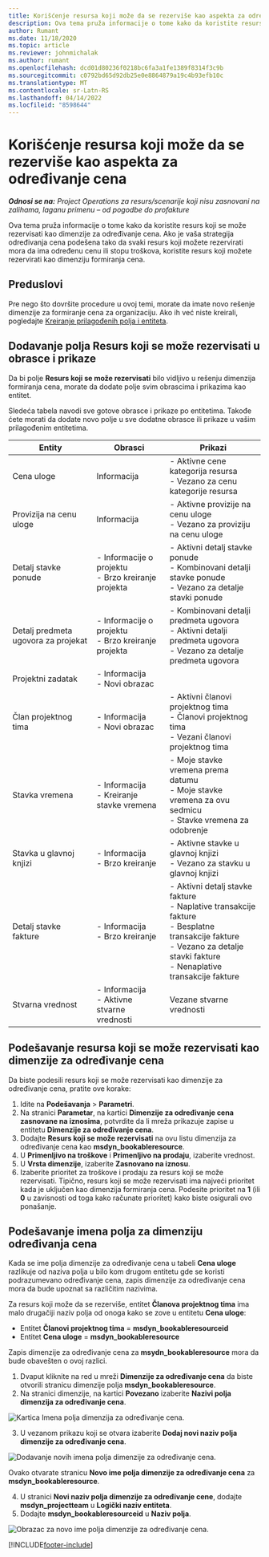 ```yaml
---
title: Korišćenje resursa koji može da se rezerviše kao aspekta za određivanje cena
description: Ova tema pruža informacije o tome kako da koristite resurs koji se može rezervisati kao dimenzije za određivanje cena.
author: Rumant
ms.date: 11/18/2020
ms.topic: article
ms.reviewer: johnmichalak
ms.author: rumant
ms.openlocfilehash: dcd01d80236f0218bc6fa3a1fe1389f8314f3c9b
ms.sourcegitcommit: c0792bd65d92db25e0e8864879a19c4b93efb10c
ms.translationtype: MT
ms.contentlocale: sr-Latn-RS
ms.lasthandoff: 04/14/2022
ms.locfileid: "8598644"
---
```

# <a name="use-a-bookable-resource-as-a-pricing-dimension"></a>Korišćenje resursa koji može da se rezerviše kao aspekta za određivanje cena

 _**Odnosi se na:** Project Operations za resurs/scenarije koji nisu zasnovani na zalihama, laganu primenu – od pogodbe do profakture_ 

Ova tema pruža informacije o tome kako da koristite resurs koji se može rezervisati kao dimenzije za određivanje cena. Ako je vaša strategija određivanja cena podešena tako da svaki resurs koji možete rezervirati mora da ima određenu cenu ili stopu troškova, koristite resurs koji možete rezervirati kao dimenziju formiranja cena.

## <a name="prerequisites"></a>Preduslovi
Pre nego što dovršite procedure u ovoj temi, morate da imate novo rešenje dimenzije za formiranje cena za organizaciju. Ako ih već niste kreirali, pogledajte [Kreiranje prilagođenih polja i entiteta](../pricing-costing/create-custom-fields-entities-pricing-dimensions.md).

## <a name="add-the-bookable-resource-field-to-forms-and-views"></a>Dodavanje polja Resurs koji se može rezervisati u obrasce i prikaze
Da bi polje **Resurs koji se može rezervisati** bilo vidljivo u rešenju dimenzija formiranja cena, morate da dodate polje svim obrascima i prikazima kao entitet.

Sledeća tabela navodi sve gotove obrasce i prikaze po entitetima. Takođe ćete morati da dodate novo polje u sve dodatne obrasce ili prikaze u vašim prilagođenim entitetima.

|   Entity        | Obrasci   |Prikazi        |
| ------------------------------|---------------------------------|----------------------------------|
|  Cena uloge| Informacija | - Aktivne cene kategorija resursa<br> - Vezano za cenu kategorije resursa |
|  Provizija na cenu uloge| Informacija| - Aktivne provizije na cenu uloge<br>- Vezano za proviziju na cenu uloge |
|  Detalj stavke ponude| - Informacije o projektu<br>- Brzo kreiranje projekta| - Aktivni detalj stavke ponude<br>- Kombinovani detalji stavke ponude<br>- Vezano za detalje stavki ponude |
|  Detalj predmeta ugovora za projekat| - Informacije o projektu<br>- Brzo kreiranje projekta| - Kombinovani detalji predmeta ugovora<br>- Aktivni detalji predmeta ugovora<br>- Vezano za detalje predmeta ugovora |
|  Projektni zadatak| - Informacija<br>- Novi obrazac| &nbsp; |
|  Član projektnog tima| - Informacija<br>- Novi obrazac| - Aktivni članovi projektnog tima<br>- Članovi projektnog tima<br>- Vezani članovi projektnog tima |
|  Stavka vremena| - Informacija<br>- Kreiranje stavke vremena| - Moje stavke vremena prema datumu<br>- Moje stavke vremena za ovu sedmicu<br>- Stavke vremena za odobrenje|
|  Stavka u glavnoj knjizi| - Informacija<br>- Brzo kreiranje| - Aktivne stavke u glavnoj knjizi<br>- Vezano za stavku u glavnoj knjizi |
|  Detalj stavke fakture| - Informacija<br>- Brzo kreiranje| - Aktivni detalj stavke fakture<br>- Naplative transakcije fakture<br>- Besplatne transakcije fakture<br>- Vezano za detalje stavki fakture <br>- Nenaplative transakcije fakture|
|  Stvarna vrednost| - Informacija<br>- Aktivne stvarne vrednosti| Vezane stvarne vrednosti |

## <a name="set-up-a-bookable-resource-as-a-pricing-dimension"></a>Podešavanje resursa koji se može rezervisati kao dimenzije za određivanje cena
Da biste podesili resurs koji se može rezervisati kao dimenzije za određivanje cena, pratite ove korake:

1. Idite na **Podešavanja** > **Parametri**. 
2. Na stranici **Parametar**, na kartici **Dimenzije za određivanje cena zasnovane na iznosima**, potvrdite da li mreža prikazuje zapise u entitetu **Dimenzije za određivanje cena**. 
2. Dodajte **Resurs koji se može rezervisati** na ovu listu dimenzija za određivanje cena kao **msdyn_bookableresource**. 
3. U **Primenljivo na troškove** i **Primenljivo na prodaju**, izaberite vrednost.
4. U **Vrsta dimenzije**, izaberite **Zasnovano na iznosu**. 
5. Izaberite prioritet za troškove i prodaju za resurs koji se može rezervisati. Tipično, resurs koji se može rezervisati ima najveći prioritet kada je uključen kao dimenzija formiranja cena. Podesite prioritet na **1** (ili **0** u zavisnosti od toga kako računate prioritet) kako biste osigurali ovo ponašanje.

## <a name="set-up-pricing-dimension-field-names"></a>Podešavanje imena polja za dimenziju određivanja cena

Kada se ime polja dimenzije za određivanje cena u tabeli **Cena uloge** razlikuje od naziva polja u bilo kom drugom entitetu gde se koristi podrazumevano određivanje cena, zapis dimenzije za određivanje cena mora da bude upoznat sa različitim nazivima.  

Za resurs koji može da se rezerviše, entitet **Članova projektnog tima** ima malo drugačiji naziv polja od onoga kako se zove u entitetu **Cena uloge**: 

 - Entitet **Članovi projektnog tima** = **msdyn_bookableresourceid**
 - Entitet **Cena uloge** = **msdyn_bookableresource**

Zapis dimenzije za određivanje cena za **msydn_bookableresource** mora da bude obavešten o ovoj razlici.

1. Dvaput kliknite na red u mreži **Dimenzije za određivanje cena** da biste otvorili stranicu dimenzije polja **msdyn_bookableresource**.
2. Na stranici dimenzije, na kartici **Povezano** izaberite **Nazivi polja dimenzija za određivanje cena**.

  ![Kartica Imena polja dimenzija za određivanje cena.](media/PD-fieldname.png)

3. U vezanom prikazu koji se otvara izaberite **Dodaj novi naziv polja dimenzije za određivanje cena**.

  ![Dodavanje novih imena polja dimenzije za određivanje cena.](media/Add-NewPD-fieldname.png)

  Ovako otvarate stranicu **Novo ime polja dimenzije za određivanje cena** za **msdyn_bookableresource**. 

4. U stranici **Novi naziv polja dimenzije za određivanje cene**, dodajte **msdyn_projectteam** u **Logički naziv entiteta**.
5. Dodajte **msdyn_bookableresourceid** u **Naziv polja**.

 ![Obrazac za novo ime polja dimenzije za određivanje cena.](media/PD-fieldname-Added.png)


[!INCLUDE[footer-include](../includes/footer-banner.md)]